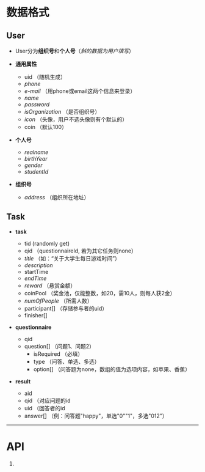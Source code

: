 # 数据格式

## User
- User分为**组织号**和**个人号**（*斜的数据为用户填写*）

- **通用属性**
  - uid （随机生成）
  - *phone*
  - *e-mail* （用phone或email这两个信息来登录）
  - *name*
  - *password*
  - *isOrganization* （是否组织号）
  - *icon* （头像，用户不选头像则有个默认的）
  - coin （默认100）

- **个人号**
  - *realname*
  - *birthYear*
  - *gender*
  - *studentId*

- **组织号**
  - *address* （组织所在地址）

## Task
  - **task**
    - tid  (randomly get)
    - qid  （questionnaireId, 若为其它任务则none）
    - *title* （如：“关于大学生每日游戏时间”）
    - *description*
    - startTime
    - *endTime*
    - *reward* （悬赏金额）
    - coinPool （奖金池，仅能整数，如20，需10人，则每人获2金）
    - *numOfPeople* （所需人数）
    - participant[] （存储参与者的uid）
    - finisher[]
  
  - **questionnaire**
    - qid
    - question[] （问题1、问题2）
      - isRequired （必填）
      - type （问答、单选、多选）
      - option[] （问答题为none，数组的值为选项内容，如苹果、香蕉）
  
  - **result**
    - aid
    - qid （对应问题的id
    - uid （回答者的id
    - answer[] （例：问答题"happy"，单选"0""1"，多选"012"）

---

# API

1. 